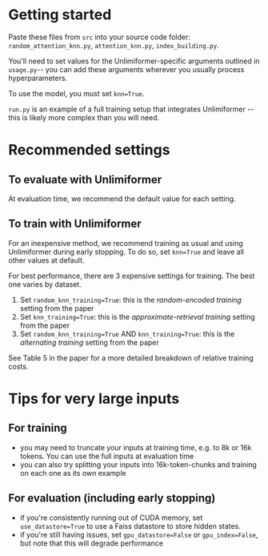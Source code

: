 # Getting started
Paste these files from ```src``` into your source code folder: ```random_attention_knn.py```, ```attention_knn.py```, ```index_building.py```. 

You'll need to set values for the Unlimiformer-specific arguments outlined in ```usage.py```-- you can add these arguments wherever you usually process hyperparameters. 

To use the model, you must set ```knn=True```.

```run.py``` is an example of a full training setup that integrates Unlimiformer -- this is likely more complex than you will need. 

# Recommended settings

## To evaluate with Unlimiformer
At evaluation time, we recommend the default value for each setting. 

## To train with Unlimiformer
For an inexpensive method, we recommend training as usual and using Unlimiformer during early stopping. To do so, set ```knn=True``` and leave all other values at default.


For best performance, there are 3 expensive settings for training. The best one varies by dataset.
1. Set ```random_knn_training=True```: this is the *random-encoded training* setting from the paper
2. Set ```knn_training=True```: this is the *approximate-retrieval training* setting from the paper
3. Set ```random_knn_training=True``` AND ```knn_training=True```: this is the *alternating training* setting from the paper

See Table 5 in the paper for a more detailed breakdown of relative training costs. 

# Tips for very large inputs
## For training
* you may need to truncate your inputs at training time, e.g. to 8k or 16k tokens. You can use the full inputs at evaluation time
* you can also try splitting your inputs into 16k-token-chunks and training on each one as its own example
## For evaluation (including early stopping)
* if you're consistently running out of CUDA memory, set ```use_datastore=True``` to use a Faiss datastore to store hidden states.
* if you're still having issues, set ```gpu_datastore=False``` or ```gpu_index=False```, but note that this will degrade performance

